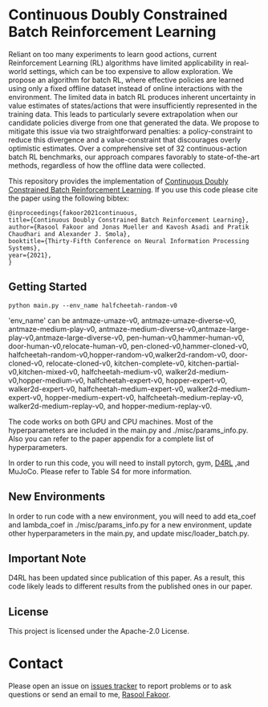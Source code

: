 Continuous Doubly Constrained Batch Reinforcement Learning
=============================================
Reliant on too many experiments to learn good actions, current Reinforcement Learning (RL) algorithms have limited applicability in real-world settings, which can be too expensive to allow exploration. We propose an algorithm for batch RL, where effective policies are learned using only a fixed offline dataset instead of online interactions with the environment. The limited data in batch RL produces inherent uncertainty in value estimates of states/actions that were insufficiently represented in the training data. This leads to particularly severe extrapolation when our candidate policies diverge from one that generated the data. We propose to mitigate this issue via two straightforward penalties: a policy-constraint to reduce this divergence and a value-constraint that discourages overly optimistic estimates. Over a comprehensive set of 32 continuous-action batch RL benchmarks, our approach compares favorably to state-of-the-art methods, regardless of how the offline data were collected.

This repository provides the implementation of [Continuous Doubly Constrained Batch Reinforcement Learning](https://arxiv.org/abs/2102.09225). If you use this code please cite the paper using the following bibtex:

```
@inproceedings{fakoor2021continuous,
title={Continuous Doubly Constrained Batch Reinforcement Learning},
author={Rasool Fakoor and Jonas Mueller and Kavosh Asadi and Pratik Chaudhari and Alexander J. Smola},
booktitle={Thirty-Fifth Conference on Neural Information Processing Systems},
year={2021},
}
```
## Getting Started
```
python main.py --env_name halfcheetah-random-v0

```
'env_name' can be antmaze-umaze-v0, antmaze-umaze-diverse-v0, antmaze-medium-play-v0, antmaze-medium-diverse-v0,antmaze-large-play-v0,antmaze-large-diverse-v0, pen-human-v0,hammer-human-v0, door-human-v0,relocate-human-v0, pen-cloned-v0,hammer-cloned-v0, halfcheetah-random-v0,hopper-random-v0,walker2d-random-v0, door-cloned-v0, relocate-cloned-v0, kitchen-complete-v0, kitchen-partial-v0,kitchen-mixed-v0, halfcheetah-medium-v0, walker2d-medium-v0,hopper-medium-v0, halfcheetah-expert-v0, hopper-expert-v0, walker2d-expert-v0, halfcheetah-medium-expert-v0, walker2d-medium-expert-v0, hopper-medium-expert-v0, halfcheetah-medium-replay-v0, walker2d-medium-replay-v0, and hopper-medium-replay-v0. 

The code works on both GPU and CPU machines. Most of the hyperparameters are included in the main.py and ./misc/params_info.py. Also you can refer to the paper appendix for a complete list of hyperparameters. 

In order to run this code, you will need to install pytorch, gym, [D4RL](https://github.com/rail-berkeley/d4rl) ,and MuJoCo. Please refer to Table S4 for more information.

## New Environments
In order to run code with a new environment, you will need to add eta_coef and lambda_coef in ./misc/params_info.py for a new environment, update other hyperparameters in the main.py, and update misc/loader_batch.py.

## Important Note
D4RL has been updated since publication of this paper. As a result, this code likely leads to different results from the published ones in our paper.

## License
This project is licensed under the Apache-2.0 License.

# Contact

Please open an issue on [issues tracker](https://github.com/amazon-research/cdc-batch-rl/issues) to report problems or to ask questions or send an email to me, [Rasool Fakoor](https://github.com/rasoolfa).
